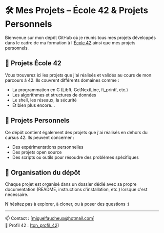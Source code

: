 # 🛠️ Mes Projets – École 42 & Projets Personnels

Bienvenue sur mon dépôt GitHub où je réunis tous mes projets développés dans le cadre de ma formation à l'[École 42]([https://42.fr](https://cv.42.fr/fPu1xydA)) ainsi que mes projets personnels.

## 🏫 Projets École 42

Vous trouverez ici les projets que j'ai réalisés et validés au cours de mon parcours à 42. Ils couvrent différents domaines comme :
- La programmation en C (Libft, GetNextLine, ft_printf, etc.)
- Les algorithmes et structures de données
- Le shell, les réseaux, la sécurité
- Et bien plus encore...

## 🧠 Projets Personnels

Ce dépôt contient également des projets que j'ai réalisés en dehors du cursus 42. Ils peuvent concerner :
- Des expérimentations personnelles
- Des projets open source
- Des scripts ou outils pour résoudre des problèmes spécifiques

## 🔎 Organisation du dépôt

Chaque projet est organisé dans un dossier dédié avec sa propre documentation (README, instructions d'installation, etc.) lorsque c'est nécessaire.

N'hésitez pas à explorer, à cloner, ou à poser des questions :)

---

📫 Contact : [miguelfaucheux@hotmail.com]  
🔗 Profil 42 : [[ton_profil_42](https://cv.42.fr/fPu1xydA)]

